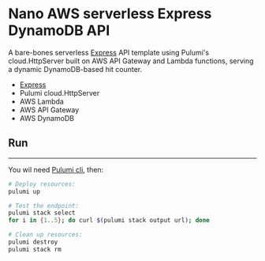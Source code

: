 # Nano AWS serverless Express DynamoDB API

A bare-bones serverless [Express](https://expressjs.com/) API template using Pulumi's cloud.HttpServer built on AWS API Gateway and Lambda functions, serving a dynamic DynamoDB-based hit counter.

- [Express](https://expressjs.com/)
- Pulumi cloud.HttpServer
- AWS Lambda
- AWS API Gateway
- AWS DynamoDB

## Run

---

You wil need [Pulumi cli](https://www.pulumi.com/docs/get-started/install/), then:

```bash
# Deploy resources:
pulumi up

# Test the endpoint:
pulumi stack select
for i in {1..5}; do curl $(pulumi stack output url); done

# Clean up resources:
pulumi destroy
pulumi stack rm
```
